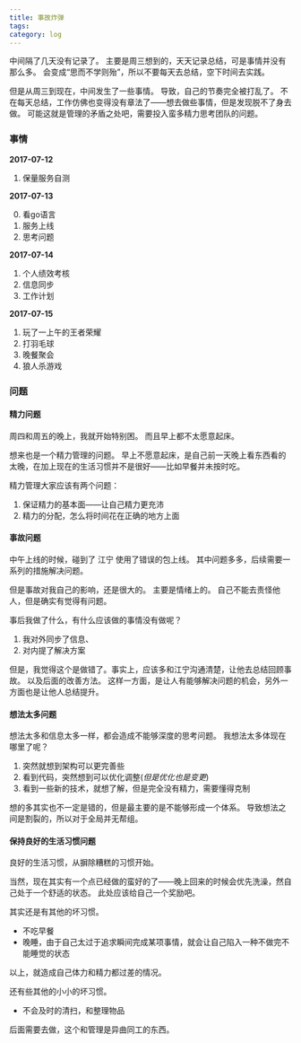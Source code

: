 ```yaml
---
title: 事故炸弹
tags: 
category: log
---
```


中间隔了几天没有记录了。
主要是周三想到的，天天记录总结，可是事情并没有那么多。
会变成“思而不学则殆”，所以不要每天去总结，空下时间去实践。

但是从周三到现在，中间发生了一些事情。
导致，自己的节奏完全被打乱了。
不在每天总结，工作仿佛也变得没有章法了——想去做些事情，但是发现脱不了身去做。
可能这就是管理的矛盾之处吧，需要投入蛮多精力思考团队的问题。

### 事情

**2017-07-12**

1. 保量服务自测

**2017-07-13**

0. 看go语言
1. 服务上线
2. 思考问题


**2017-07-14**

1. 个人绩效考核
2. 信息同步
3. 工作计划

**2017-07-15**

1. 玩了一上午的王者荣耀
2. 打羽毛球
3. 晚餐聚会
4. 狼人杀游戏

### 问题

#### 精力问题

周四和周五的晚上，我就开始特别困。
而且早上都不太愿意起床。

想来也是一个精力管理的问题。
早上不愿意起床，是自己前一天晚上看东西看的太晚，在加上现在的生活习惯并不是很好——比如早餐并未按时吃。

精力管理大家应该有两个问题：

1. 保证精力的基本面——让自己精力更充沛
2. 精力的分配，怎么将时间花在正确的地方上面

#### 事故问题

中午上线的时候，碰到了 江宁 使用了错误的包上线。
其中问题多多，后续需要一系列的措施解决问题。

但是事故对我自己的影响，还是很大的。
主要是情绪上的。
自己不能去责怪他人，但是确实有觉得有问题。

事后我做了什么，有什么应该做的事情没有做呢？
1. 我对外同步了信息、
2. 对内提了解决方案

但是，我觉得这个是做错了。事实上，应该多和江宁沟通清楚，让他去总结回顾事故。
以及后面的改善方法。
这样一方面，是让人有能够解决问题的机会，另外一方面也是让他人总结提升。

#### 想法太多问题

想法太多和信息太多一样，都会造成不能够深度的思考问题。
我想法太多体现在哪里了呢？

1. 突然就想到架构可以更完善些
2. 看到代码，突然想到可以优化调整(*但是优化也是变更*)
3. 看到一些新的技术，就想了解，但是完全没有精力，需要懂得克制


想的多其实也不一定是错的，但是最主要的是不能够形成一个体系。
导致想法之间是割裂的，所以对于全局并无帮组。

#### 保持良好的生活习惯问题

良好的生活习惯，从摒除糟糕的习惯开始。

当然，现在其实有一个点已经做的蛮好的了——晚上回来的时候会优先洗澡，然自己处于一个舒适的状态。
此处应该给自己一个奖励吧。

其实还是有其他的坏习惯。

- 不吃早餐
- 晚睡，由于自己太过于追求瞬间完成某项事情，就会让自己陷入一种不做完不能睡觉的状态

以上，就造成自己体力和精力都过差的情况。

还有些其他的小小的坏习惯。

- 不会及时的清扫，和整理物品

后面需要去做，这个和管理是异曲同工的东西。




 


